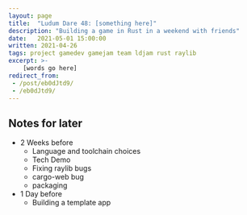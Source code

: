```yaml
---
layout: page
title:  "Ludum Dare 48: [something here]"
description: "Building a game in Rust in a weekend with friends"
date:   2021-05-01 15:00:00 
written: 2021-04-26
tags: project gamedev gamejam team ldjam rust raylib
excerpt: >-
    [words go here]
redirect_from: 
 - /post/eb0dJtd9/
 - /eb0dJtd9/
---
```


## Notes for later

 - 2 Weeks before
   - Language and toolchain choices
   - Tech Demo
   - Fixing raylib bugs
   - cargo-web bug
   - packaging
 - 1 Day before
   - Building a template app